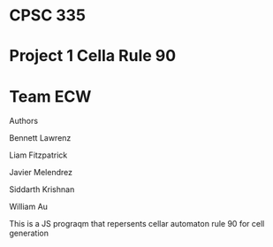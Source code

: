 # CPSC 335
# Project 1 Cella Rule 90
# Team ECW

Authors 

Bennett Lawrenz

Liam Fitzpatrick

Javier Melendrez

Siddarth Krishnan

William Au 

This is a JS prograqm that repersents cellar automaton rule 90 for cell generation 


